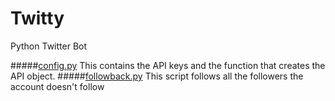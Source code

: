 # Twitty
Python Twitter Bot

#####[config.py](/twitty/config.py) This contains the API keys and the function that creates the API object.
#####[followback.py](twitty/followback.py) This script follows all the followers the account doesn't follow
